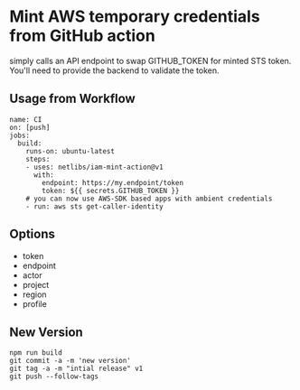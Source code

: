 # Mint AWS temporary credentials from GitHub action

simply calls an API endpoint to swap GITHUB_TOKEN for minted STS token. You'll need to provide the backend to validate the token.

## Usage from Workflow

```
name: CI
on: [push]
jobs:
  build:
    runs-on: ubuntu-latest
    steps:
    - uses: netlibs/iam-mint-action@v1
      with:          
        endpoint: https://my.endpoint/token
        token: ${{ secrets.GITHUB_TOKEN }}
    # you can now use AWS-SDK based apps with ambient credentials
    - run: aws sts get-caller-identity
```

## Options

- token
- endpoint
- actor
- project
- region
- profile


## New Version

```
npm run build
git commit -a -m 'new version'
git tag -a -m "intial release" v1
git push --follow-tags
```